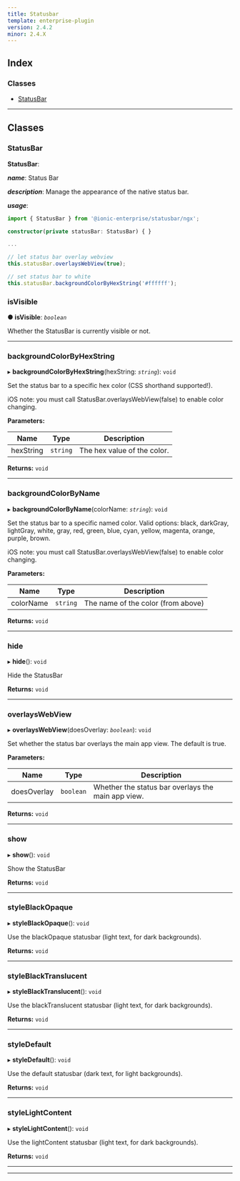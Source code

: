```yaml
---
title: Statusbar
template: enterprise-plugin
version: 2.4.2
minor: 2.4.X
---
```




## Index

### Classes

* [StatusBar](#statusbar)

* * *

## Classes

<a id="statusbar"></a>

### StatusBar

**StatusBar**:

***name***: Status Bar

***description***: Manage the appearance of the native status bar.

***usage***:

```typescript
import { StatusBar } from '@ionic-enterprise/statusbar/ngx';

constructor(private statusBar: StatusBar) { }

...

// let status bar overlay webview
this.statusBar.overlaysWebView(true);

// set status bar to white
this.statusBar.backgroundColorByHexString('#ffffff');
```

<a id="statusbar.isvisible"></a>

### isVisible

**● isVisible**: *`boolean`*

Whether the StatusBar is currently visible or not.

* * *

<a id="statusbar.backgroundcolorbyhexstring"></a>

### backgroundColorByHexString

▸ **backgroundColorByHexString**(hexString: *`string`*): `void`

Set the status bar to a specific hex color (CSS shorthand supported!).

iOS note: you must call StatusBar.overlaysWebView(false) to enable color changing.

**Parameters:**

| Name      | Type     | Description                 |
| --------- | -------- | --------------------------- |
| hexString | `string` | The hex value of the color. |


**Returns:** `void`

* * *

<a id="statusbar.backgroundcolorbyname"></a>

### backgroundColorByName

▸ **backgroundColorByName**(colorName: *`string`*): `void`

Set the status bar to a specific named color. Valid options: black, darkGray, lightGray, white, gray, red, green, blue, cyan, yellow, magenta, orange, purple, brown.

iOS note: you must call StatusBar.overlaysWebView(false) to enable color changing.

**Parameters:**

| Name      | Type     | Description                        |
| --------- | -------- | ---------------------------------- |
| colorName | `string` | The name of the color (from above) |


**Returns:** `void`

* * *

<a id="statusbar.hide"></a>

### hide

▸ **hide**(): `void`

Hide the StatusBar

**Returns:** `void`

* * *

<a id="statusbar.overlayswebview"></a>

### overlaysWebView

▸ **overlaysWebView**(doesOverlay: *`boolean`*): `void`

Set whether the status bar overlays the main app view. The default is true.

**Parameters:**

| Name        | Type      | Description                                        |
| ----------- | --------- | -------------------------------------------------- |
| doesOverlay | `boolean` | Whether the status bar overlays the main app view. |


**Returns:** `void`

* * *

<a id="statusbar.show"></a>

### show

▸ **show**(): `void`

Show the StatusBar

**Returns:** `void`

* * *

<a id="statusbar.styleblackopaque"></a>

### styleBlackOpaque

▸ **styleBlackOpaque**(): `void`

Use the blackOpaque statusbar (light text, for dark backgrounds).

**Returns:** `void`

* * *

<a id="statusbar.styleblacktranslucent"></a>

### styleBlackTranslucent

▸ **styleBlackTranslucent**(): `void`

Use the blackTranslucent statusbar (light text, for dark backgrounds).

**Returns:** `void`

* * *

<a id="statusbar.styledefault"></a>

### styleDefault

▸ **styleDefault**(): `void`

Use the default statusbar (dark text, for light backgrounds).

**Returns:** `void`

* * *

<a id="statusbar.stylelightcontent"></a>

### styleLightContent

▸ **styleLightContent**(): `void`

Use the lightContent statusbar (light text, for dark backgrounds).

**Returns:** `void`

* * *

* * *